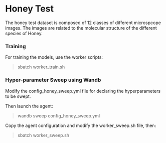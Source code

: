 # Honey Test

The honey test dataset is composed of 12 classes of different microspcope images. The images are related to the molecular structure of the different species of Honey.


### Training

For training the models, use the worker scripts:

> sbatch worker_train.sh

### Hyper-parameter Sweep using Wandb

Modify the config_honey_sweep.yml file for declaring the hyperparameters to be swept.

Then launch the agent: 

> wandb sweep config_honey_sweep.yml

Copy the agent configuration and modify the worker_sweep.sh file, then:

> sbatch worker_sweep.sh

